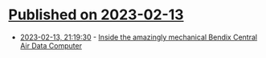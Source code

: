 # [Published on 2023-02-13](index.md)

* [2023-02-13, 21:19:30](https://lobste.rs/s/jvwwq3/inside_amazingly_mechanical_bendix) - [Inside the amazingly mechanical Bendix Central Air Data Computer](http://www.righto.com/2023/02/bendix-central-air-data-computer-cadc.html)
